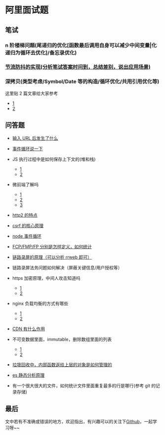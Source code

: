 # 阿里面试题

## 笔试

### n 阶楼梯问题(尾递归的优化[函数最后调用自身可以减少中间变量|化递归为循环去优化]/备忘录优化)

### [节流防抖的实现(分析笔试答案时问到，总结差别，说出应用场景)](https://www.cnblogs.com/LuckyWinty/p/5949970.html#4564734)

### 深拷贝(类型考虑/Symbol/Date 等的构造/循环优化/共用引用优化等)

这里贴 2 篇文章给大家参考

- [1](https://juejin.im/post/5d6aa4f96fb9a06b112ad5b1)
- [2](https://mp.weixin.qq.com/s/M7KBX3w2KqlWhZFHJSYP6Q)

## 问答题

- [输入 URL 后发生了什么](https://mp.weixin.qq.com/s/DLq_GIkdnuOayThfi3jI0A)
- [事件循环说一下](https://mp.weixin.qq.com/s/QgfE5Km1xiEkQqADMLmj-Q)
- JS 执行过程中是如何保存上下文的(堆和栈)

  - [1](https://mp.weixin.qq.com/s/klZ6j3Gj9cwHGQFys6Hdjg)
  - [2](https://mp.weixin.qq.com/s/HqADCzMGlIFDNnMRLsPTAA)

- 微前端了解吗

  - [1](https://mp.weixin.qq.com/s/awBqvJmqWc7JGxwgB0QQZA)
  - [2](https://mp.weixin.qq.com/s/80S-RFmoZoq8KfCH6YZ_Tg)
  - [3](https://mp.weixin.qq.com/s/HVwcY8JGyrK8VcN1Ic9sWQ)

- [http2 的特点](https://mp.weixin.qq.com/s/OitrWEosrpuXh19o_TDasg)

- [csrf 的核心原理](https://juejin.im/post/5bc009996fb9a05d0a055192)
- [node 事件循环](https://mp.weixin.qq.com/s/QgfE5Km1xiEkQqADMLmj-Q)
- [FCP/FMP/FP 分别是怎样定义，如何统计](https://mp.weixin.qq.com/s/wDKKj5R8SYm-_75Zn1y30A)
- [链路录屏的原理（可以分析 rrweb 即可）](https://mp.weixin.qq.com/s/PxEzBrr3YF1jD84c_p1uAA)
- 链路录屏法务问题如何解决（屏蔽关键信息/用户授权等）
- https 加密原理，中间人攻击知道吗
  - [1](https://mp.weixin.qq.com/s/aMYp6Y5n26r9vdQIom4g0w)
  - [2](https://mp.weixin.qq.com/s/sHtZhRTNOihmxap5sDD6xQ)
- nginx 负载均衡的方式有哪些
  - [1](https://mp.weixin.qq.com/s/u-XbBwGxHrhJGiMiiqz26w)
  - [2](https://mp.weixin.qq.com/s/o2Us4Zj6DO2NHGQVaHIa1A)
- [CDN 有什么作用](https://github.com/LuckyWinty/fe-weekly-questions/issues/24)
- 不可变数据里面，immutable，删除数组里面的列表
  - [1](https://juejin.im/post/5b9b30a35188255c6418e67c)
  - [2](https://juejin.im/post/5e6a14b1f265da572978a1d3)
- [垃圾回收中，内部函数返给上层的对象是如何管理的](https://mp.weixin.qq.com/s/m_cwfM0PgivmmCKaK-TviQ)
- [es 静态分析原理](https://zhuanlan.zhihu.com/p/33843378)
- 有一个很大很大的文件，如何统计文件里面重复最多的行是哪行(参考 git 的记录存储)

## 最后

文中若有不准确或错误的地方，欢迎指出，有兴趣可以的关注下[Github](https://github.com/GolderBrother)，一起学习呀~~
